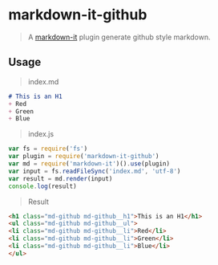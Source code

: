 # markdown-it-github

> A [markdown-it] plugin generate github style markdown.

[markdown-it]: https://github.com/markdown-it/markdown-it

## Usage

> index.md

```markdown
# This is an H1
+ Red
+ Green
+ Blue
```

> index.js

```js
var fs = require('fs')
var plugin = require('markdown-it-github')
var md = require('markdown-it')().use(plugin)
var input = fs.readFileSync('index.md', 'utf-8')
var result = md.render(input)
console.log(result)
```

> Result

```html
<h1 class="md-github md-github__h1">This is an H1</h1>
<ul class="md-github md-github__ul">
<li class="md-github md-github__li">Red</li>
<li class="md-github md-github__li">Green</li>
<li class="md-github md-github__li">Blue</li>
</ul>
```
